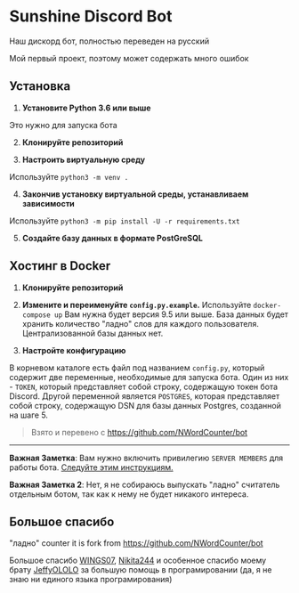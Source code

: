 # Sunshine Discord Bot

Наш дискорд бот, полностью переведен на русский

Мой первый проект, поэтому может содержать много ошибок

## Установка

1. **Установите Python 3.6 или выше**

Это нужно для запуска бота

2. **Клонируйте репозиторий**

3. **Настроить виртуальную среду**

Используйте `python3 -m venv .`

4. **Закончив установку виртуальной среды, устанавливаем зависимости**

Используйте `python3 -m pip install -U -r requirements.txt`

5. **Создайте базу данных в формате PostGreSQL**

## Хостинг в Docker

1. **Клонируйте репозиторий**
2. **Измените и переименуйте `config.py.example`.**
Используйте `docker-compose up`
Вам нужна будет версия 9.5 или выше. База данных будет хранить количество "ладно" слов для каждого пользователя. Централизованной базы данных нет.

6. **Настройте конфигурацию**

В корневом каталоге есть файл под названием `config.py`, который содержит две переменные, необходимые для запуска бота. Один из них - `TOKEN`, который представляет собой строку, содержащую токен бота Discord. Другой переменной является `POSTGRES`, которая представляет собой строку, содержащую DSN для базы данных Postgres, созданной на шаге 5.

> Взято и перевено с https://github.com/NWordCounter/bot

---

**Важная Заметка**: Вам нужно включить привилегию `SERVER MEMBERS` для работы бота. [Следуйте этим инструкциям.](https://discordpy.readthedocs.io/en/latest/intents.html#privileged-intents)

**Важная Заметка 2**: Нет, я не собираюсь выпускать "ладно" считатель отдельным ботом, так как к нему не будет никакого интереса.

## Большое спасибо

"ладно" counter it is fork from https://github.com/NWordCounter/bot

Большое спасибо [WINGS07](https://github.com/WINGS07), [Nikita244](https://github.com/Nikita244) и особенное спасибо моему брату [JeffyOLOLO](https://github.com/JeffyOLOLO) за большую помощь в програмировании (да, я не знаю ни единого языка програмирования)

